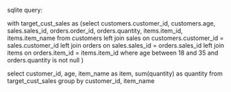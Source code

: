 sqlite query:

with target_cust_sales as (select
    customers.customer_id,
    customers.age,
    sales.sales_id,
    orders.order_id,
    orders.quantity,
    items.item_id,
    items.item_name
from customers 
left join sales on customers.customer_id = sales.customer_id
left join orders on sales.sales_id = orders.sales_id
left join items on orders.item_id = items.item_id
where age between 18 and 35
and orders.quantity is not null
)

select
    customer_id,
    age,
    item_name as item,
    sum(quantity) as quantity
from target_cust_sales
group by customer_id, item_name
